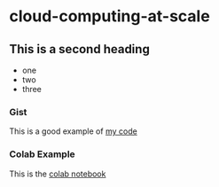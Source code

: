 # cloud-computing-at-scale

## This is a second heading

* one
* two
* three

### Gist

This is a good example of [my code](https://gist.github.com/luxor42/1a3435572fe91ed809f36fff371b65ca)

### Colab Example

This is the [colab notebook](https://github.com/luxor42/cloud-computing-at-scale/blob/main/technical_docs.ipynb)
